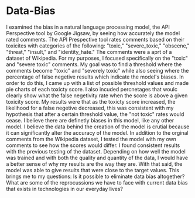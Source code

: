 # Data-Bias
I examined the bias in a natural language processing model, the API Perspective tool by Google Jigsaw, by seeing how accurately the model rated comments. 
The API Prespective tool rates comments based on their toxicites with categories of the following: "toxic," "severe_toxic," "obscene," "threat," "insult," and "identity_hate." The comments were a aprt of a dataset of Wikipedia. For my purposes, I focused specifically on the "toxic" and "severe toxic" comments. My goal was to find a threshold where the comments become "toxic" and "severely toxic" while also seeing where the percentage of false negetive results which indicate the model's biases. In order to do this, I came up with a list of possible threshold values and made pie charts of each toxicty score. I also incuded percnetages that woulc clearly show what the false negetivity rate when the score is above a given toxicity score. My results were that as the toxicty score increased, the likelihood for a false negetive decreased, this was consistent with my hypothesis that after a certain threshold value, the "not toxic" rates would cease. I believe there are definetly biases in this model, like any other model. I believe the data behind the creation of the model is crutial because it can significantly alter the accuracy of the model. In addition to the orginal comments from the Wikipedia dataset, I tested the model with my own comments to see how the scores would differ. I found consistent results with the previous testing of the dataset. Depending on how well the model was trained and with both the quality and quantity of the data, I would have a better sense of why my results are the way they are. With that said, the model was able to give results that were close to the target values. This brings me to my questions: Is it possible to eliminate data bias altogether? What are some of the reprocussions we have to face with current data bias that exists in technologies in our everyday lives? 
